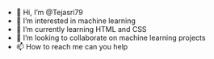 - 👋 Hi, I’m @Tejasri79
- 👀 I’m interested in machine learning
- 🌱 I’m currently learning HTML and CSS
- 💞️ I’m looking to collaborate on machine learning projects
- 📫 How to reach me can you help

<!---
Tejasri79/Tejasri79 is a ✨ special ✨ repository because its `README.md` (this file) appears on your GitHub profile.
You can click the Preview link to take a look at your changes.
--->
